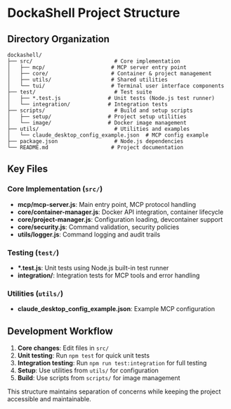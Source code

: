 # DockaShell Project Structure

## Directory Organization

```
dockashell/
├── src/                          # Core implementation
│   ├── mcp/                     # MCP server entry point
│   ├── core/                    # Container & project management
│   ├── utils/                   # Shared utilities
│   └── tui/                     # Terminal user interface components
├── test/                         # Test suite
│   ├── *.test.js               # Unit tests (Node.js test runner)
│   └── integration/            # Integration tests
├── scripts/                      # Build and setup scripts
│   ├── setup/                  # Project setup utilities
│   └── image/                  # Docker image management
├── utils/                        # Utilities and examples
│   └── claude_desktop_config_example.json  # MCP config example
├── package.json                  # Node.js dependencies
└── README.md                    # Project documentation
```

## Key Files

### Core Implementation (`src/`)

- **mcp/mcp-server.js**: Main entry point, MCP protocol handling
- **core/container-manager.js**: Docker API integration, container lifecycle
- **core/project-manager.js**: Configuration loading, devcontainer support
- **core/security.js**: Command validation, security policies
- **utils/logger.js**: Command logging and audit trails

### Testing (`test/`)

- **\*.test.js**: Unit tests using Node.js built-in test runner
- **integration/**: Integration tests for MCP tools and error handling

### Utilities (`utils/`)

- **claude_desktop_config_example.json**: Example MCP configuration

## Development Workflow

1. **Core changes**: Edit files in `src/`
2. **Unit testing**: Run `npm test` for quick unit tests
3. **Integration testing**: Run `npm run test:integration` for full testing
4. **Setup**: Use utilities from `utils/` for configuration
5. **Build**: Use scripts from `scripts/` for image management

This structure maintains separation of concerns while keeping the project
accessible and maintainable.
